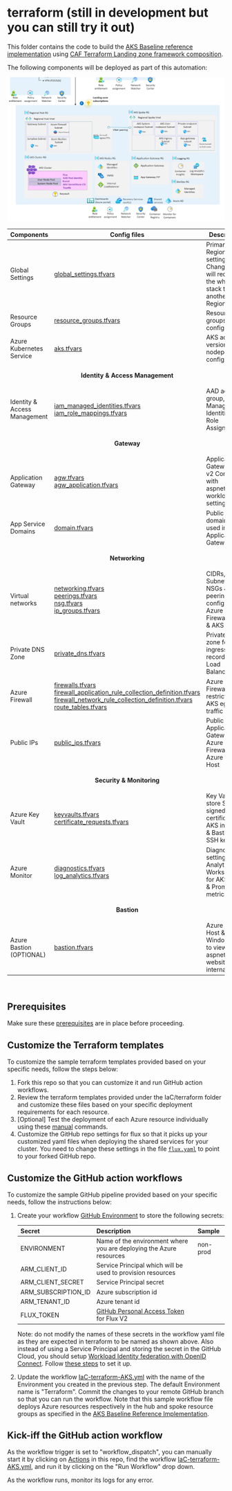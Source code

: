 # terraform (still in development but you can still try it out)

This folder contains the code to build the [AKS Baseline reference implementation](https://learn.microsoft.com/azure/architecture/reference-architectures/containers/aks/secure-baseline-aks) using [CAF Terraform Landing zone framework composition](https://github.com/aztfmod/terraform-azurerm-caf).

The following components will be deployed as part of this automation:

![aks_enterprise_scale_lz](../../media/aks_enterprise_scale_lz2.png)

| Components                                                                                              | Config files                                                 | Description|
|-----------------------------------------------------------|------------------------------------------------------------|------------------------------------------------------------|
| Global Settings |[global_settings.tfvars](./configuration/global_settings.tfvars) | Primary Region setting. Changing this will redeploy the whole stack to another Region|
| Resource Groups | [resource_groups.tfvars](./configuration/resource_groups.tfvars)| Resource groups configs |
| Azure Kubernetes Service | [aks.tfvars](./configuration/aks.tfvars) | AKS addons, version, nodepool configs |
||<p align="center">**Identity & Access Management**</p>||
| Identity & Access Management | [iam_managed_identities.tfvars](./configuration/iam/iam_managed_identities.tfvars) <br /> [iam_role_mappings.tfvars](./configuration/iam/iam_role_mappings.tfvars)| AAD admin group, User Managed Identities & Role Assignments |
||<p align="center">**Gateway**</p>||
| Application Gateway | [agw.tfvars](./configuration/agw/agw.tfvars) <br /> [agw_application.tfvars](./configuration/agw/agw_application.tfvars) <br />| Application Gateway WAF v2 Configs with aspnetapp workload settings |
| App Service Domains | [domain.tfvars](./configuration/agw/domain.tfvars) | Public domain to be used in Application Gateway |
||<p align="center">**Networking**</p>||
| Virtual networks | [networking.tfvars](./configuration/networking/networking.tfvars) <br /> [peerings.tfvars](./configuration/networking/peerings.tfvars) <br /> [nsg.tfvars](./configuration/networking/nsg.tfvars) <br /> [ip_groups.tfvars](./configuration/networking/ip_groups.tfvars)| CIDRs, Subnets, NSGs & peerings config for Azure Firewall Hub & AKS Spoke |
| Private DNS Zone | [private_dns.tfvars](./configuration/networking/private_dns.tfvars) | Private DNS zone for AKS ingress; A record to Load Balancer IP |
| Azure Firewall  | [firewalls.tfvars](./configuration/networking/firewalls.tfvars) <br /> [firewall_application_rule_collection_definition.tfvars](./configuration/networking/firewall_application_rule_collection_definition.tfvars) <br /> [firewall_network_rule_collection_definition.tfvars](./configuration/networking/firewall_network_rule_collection_definition.tfvars) <br /> [route_tables.tfvars](./configuration/networking/route_tables.tfvars)  | Azure Firewall for restricting AKS egress traffic|
| Public IPs | [public_ips.tfvars](./configuration/networking/public_ips.tfvars) | Public IPs for Application Gateway, Azure Firewall & Azure Bastion Host |
||<p align="center">**Security & Monitoring**</p>||
| Azure Key Vault| [keyvaults.tfvars](./configuration/keyvault/keyvaults.tfvars) <br /> [certificate_requests.tfvars](./configuration/keyvault/certificate_requests.tfvars) | Key Vault to store Self signed certificate for AKS ingress & Bastion SSH key |
| Azure Monitor | [diagnostics.tfvars](./configuration/monitor/diagnostics.tfvars)  <br /> [log_analytics.tfvars](./configuration/monitor/log_analytics.tfvars) | Diagnostics settings, Log Analytics Workspace for AKS logs & Prometheus metrics |
||<p align="center">**Bastion**</p>||
| Azure Bastion (OPTIONAL) | [bastion.tfvars](./configuration/bastion/bastion.ignore) | Azure Bastion Host & Windows VM to view aspnetsample website internally. |

<br />

## Prerequisites

Make sure these [prerequisites](../IaC-prerequisites.md) are in place before proceeding.

## Customize the Terraform templates

To customize the sample terraform templates provided based on your specific needs, follow the steps below:

1. Fork this repo so that you can customize it and run GitHub action workflows.
2. Review the terraform templates provided under the IaC/terraform folder and customize these files based on your specific deployment requirements for each resource.
3. [Optional] Test the deployment of each Azure resource individually using these [manual](./terraform-manual-steps.md) commands.
4. Customize the GitHub repo settings for flux so that it picks up your customized yaml files when deploying the shared services for your cluster. You need to change these settings in the file [`flux.yaml`](../../IaC/terraform/configuration/workloads/flux.tfvars) to point to your forked GitHub repo.


## Customize the GitHub action workflows
To customize the sample GitHub pipeline provided based on your specific needs, follow the instructions below:

1. Create your workflow [GitHub Environment](https://docs.github.com/en/actions/deployment/targeting-different-environments/using-environments-for-deployment?msclkid=62181fb1ab7511ec9be085113913a757) to store the following secrets:

    | Secret | Description |Sample|
    |--------|-------------|------|
    |ENVIRONMENT| Name of the environment where you are deploying the Azure resources|non-prod|
    |ARM_CLIENT_ID| Service Principal which will be used to provision resources||
    |ARM_CLIENT_SECRET| Service Principal secret||
    |ARM_SUBSCRIPTION_ID| Azure subscription id||
    |ARM_TENANT_ID| Azure tenant id||
    |FLUX_TOKEN| [GitHub Personal Access Token](https://docs.github.com/en/authentication/keeping-your-account-and-data-secure/creating-a-personal-access-token) for Flux V2||

    Note: do not modify the names of these secrets in the workflow yaml file as they are expected in terraform to be named as shown above.
    Also instead of using a Service Principal and storing the secret in the GitHub Cloud, you should setup [Workload Identity federation with OpenID Connect](https://learn.microsoft.com/azure/developer/github/connect-from-azure?tabs=azure-portal%2Cwindows#use-the-azure-login-action-with-openid-connect). Follow [these steps](../oidc-federated-credentials.md) to set it up.

2. Update the workflow [IaC-terraform-AKS.yml](../../.github/workflows/IaC-terraform-AKS.yml) with the name of the Environment you created in the previous step. The default Environment name is "Terraform". Commit the changes to your remote GitHub branch so that you can run the workflow.
    Note that this sample workflow file deploys Azure resources respectively in the hub and spoke resource groups as specified in the [AKS Baseline Reference Implementation](https://github.com/mspnp/aks-baseline).


## Kick-iff the GitHub action workflow
As the workflow trigger is set to "workflow_dispatch", you can manually start it by clicking on [Actions](https://github.com/Azure/aks-baseline-automation/actions) in this repo, find the workflow [IaC-terraform-AKS.yml](../../.github/workflows/IaC-terraform-AKS.yml), and run it by clicking on the "Run Workflow" drop down.

As the workflow runs, monitor its logs for any error.
